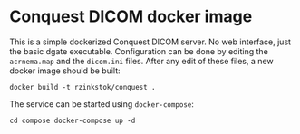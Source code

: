 # Conquest DICOM docker image

This is a simple dockerized Conquest DICOM server. No web interface, just the basic dgate executable.
Configuration can be done by editing the `acrnema.map` and the `dicom.ini` files. After any edit of these
files, a new docker image should be built:

``docker build -t rzinkstok/conquest .``

The service can be started using `docker-compose`:

``cd compose
docker-compose up -d
``

